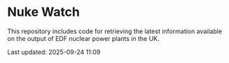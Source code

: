 # Nuke Watch

This repository includes code for retrieving the latest information available on the output of EDF nuclear power plants in the UK.

Last updated: 2025-09-24 11:09